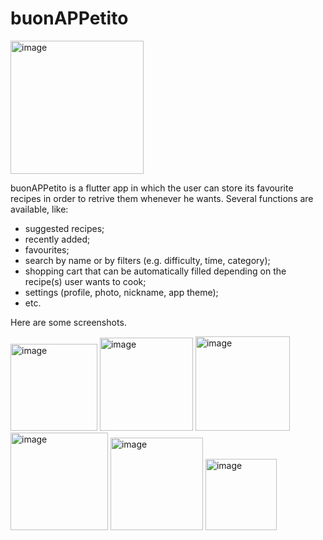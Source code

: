 # buonAPPetito

<img width="213" alt="image" src="https://github.com/user-attachments/assets/14b575d6-4aba-437e-8b54-a52ae301729f" />



buonAPPetito is a flutter app in which the user can store its favourite recipes in order to retrive them whenever he wants.
Several functions are available, like:

  - suggested recipes;
  - recently added;
  - favourites;
  - search by name or by filters (e.g. difficulty, time, category);
  - shopping cart that can be automatically filled depending on the recipe(s) user wants to cook;
  - settings (profile, photo, nickname, app theme);
  - etc.

Here are some screenshots.

<img width="139" alt="image" src="https://github.com/user-attachments/assets/f6438296-a7cb-4e65-864b-5996a90906f0" />
<img width="149" alt="image" src="https://github.com/user-attachments/assets/82fd77c2-130c-41a0-b709-67715cdd7134" />
<img width="151" alt="image" src="https://github.com/user-attachments/assets/c83f579d-a804-4b96-87fd-2eb3ceaac6c2" />
<img width="156" alt="image" src="https://github.com/user-attachments/assets/f5ae9de2-8d8c-40bc-b07e-366c5525f33a" />
<img width="148" alt="image" src="https://github.com/user-attachments/assets/7c56138e-8d13-434a-8de7-bfbc953c5948" />
<img width="114" alt="image" src="https://github.com/user-attachments/assets/132beb5f-1340-455c-a204-3b972bc34207" />

